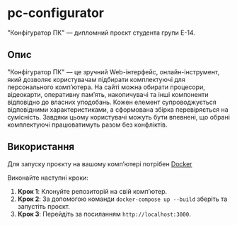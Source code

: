 # pc-configurator

"Конфігуратор ПК" — дипломний проєкт студента групи Е-14. 

## Опис

"Конфігуратор ПК" — це зручний Web-інтерфейс, онлайн-інструмент, який дозволяє користувачам підбирати комплектуючі для персонального комп’ютера. На сайті можна обирати процесори, відеокарти, оперативну пам’ять, накопичувачі та інші компоненти відповідно до власних уподобань. Кожен елемент супроводжується відповідними характеристиками, а сформована збірка перевіряється на сумісність. Завдяки цьому користувачі можуть бути впевнені, що обрані комплектуючі працюватимуть разом без конфліктів.

## Використання

Для запуску проєкту на вашому компʼютері потрібен [Docker](https://www.docker.com/)

Виконайте наступні кроки:

1. **Крок 1**: Клонуйте репозиторій на свій компʼютер.
2. **Крок 2**: За допомогою команди `docker-compose up --build` зберіть та запустіть проєкт.
3. **Крок 3**: Перейдіть за посиланням `http://localhost:3000`.

